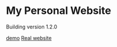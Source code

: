 # My Personal Website

Building version 1.2.0

[demo](https://ronnapat-personal-website.vercel.app)
[Real website](https://ronnapat.com/)